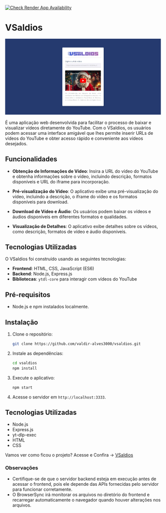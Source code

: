 [![Check Render App Availability](https://github.com/valdir-alves3000/vsaldios/workflows/Check%20Render%20App%20Availability/badge.svg)](https://github.com/valdir-alves3000/vsaldios/actions)

# VSaldios

![preview](./.github/banner.png)

É uma aplicação web desenvolvida para facilitar o processo de baixar e visualizar vídeos diretamente do YouTube. Com o VSaldios, os usuários podem acessar uma interface amigável que lhes permite inserir URLs de vídeos do YouTube e obter acesso rápido e conveniente aos vídeos desejados.

## Funcionalidades

- **Obtenção de Informações de Vídeo**: Insira a URL do vídeo do YouTube e obtenha informações sobre o vídeo, incluindo descrição, formatos disponíveis e URL do iframe para incorporação.

- **Pré-visualização do Vídeo**: O aplicativo exibe uma pré-visualização do vídeo, incluindo a descrição, o iframe do vídeo e os formatos disponíveis para download.

- **Download de Vídeo e Áudio**: Os usuários podem baixar os vídeos e áudios disponíveis em diferentes formatos e qualidades.

- **Visualização de Detalhes**: O aplicativo exibe detalhes sobre os vídeos, como descrição, formatos de vídeo e áudio disponíveis.

## Tecnologias Utilizadas

O VSaldios foi construído usando as seguintes tecnologias:

- **Frontend**: HTML, CSS, JavaScript (ES6)
- **Backend**: Node.js, Express.js
- **Bibliotecas**: `ytdl-core` para interagir com vídeos do YouTube

## Pré-requisitos

- Node.js e npm instalados localmente.

## Instalação

1. Clone o repositório:

   ```bash
   git clone https://github.com/valdir-alves3000/vsaldios.git
   ```

2. Instale as dependências:

   ```bash
   cd vsaldios
   npm install
   ```

3. Execute o aplicativo:

   ```bash
   npm start
   ```

4. Acesse o servidor em `http://localhost:3333`.

## Tecnologias Utilizadas

- Node.js
- Express.js
- yt-dlp-exec
- HTML
- CSS

Vamos ver como ficou o projeto? Acesse e Confira → [VSaldios](https://vsaldios.onrender.com/)

### Observações

- Certifique-se de que o servidor backend esteja em execução antes de acessar o frontend, pois ele depende das APIs fornecidas pelo servidor para funcionar corretamente.
- O BrowserSync irá monitorar os arquivos no diretório do frontend e recarregar automaticamente o navegador quando houver alterações nos arquivos.
